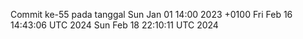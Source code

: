Commit ke-55 pada tanggal Sun Jan 01 14:00 2023 +0100
Fri Feb 16 14:43:06 UTC 2024
Sun Feb 18 22:10:11 UTC 2024
